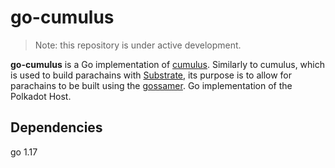# go-cumulus

> Note: this repository is under active development.

**go-cumulus** is a Go implementation of [cumulus](https://github.com/paritytech/cumulus). Similarly to cumulus, which is used to build parachains with [Substrate](https://github.com/paritytech/substrate), its purpose is to allow for parachains to be built using the [gossamer](https://github.com/ChainSafe/gossamer). Go implementation of the Polkadot Host.

## Dependencies

go 1.17